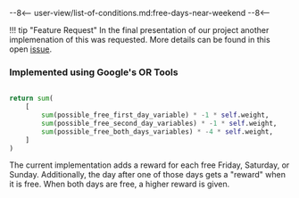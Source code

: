 --8<--
user-view/list-of-conditions.md:free-days-near-weekend
--8<--

!!! tip "Feature Request"
    In the final presentation of our project another implemenation of this was requested. More details can be found in this open [issue](https://github.com/CombiRWTH/StaffScheduling/issues/173).

### Implemented using Google's OR Tools

```python title="src/cp/objectives/free_days_near_weekend.py"

return sum(
    [
        sum(possible_free_first_day_variable) * -1 * self.weight,
        sum(possible_free_second_day_variables) * -1 * self.weight,
        sum(possible_free_both_days_variables) * -4 * self.weight,
    ]
)
```

The current implementation adds a reward for each free Friday, Saturday, or Sunday. Additionally, the day after one of those days gets a "reward" when it is free. When both days are free, a higher reward is given.

